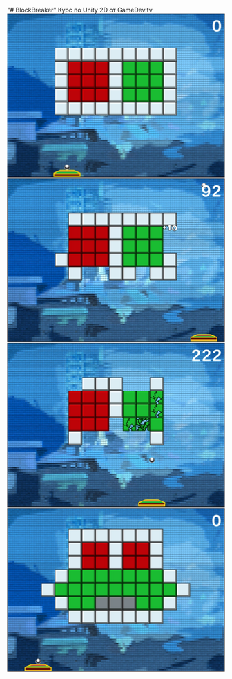 "# BlockBreaker"
Курс по Unity 2D от GameDev.tv
![Alt text](/Screenshots/0.jpg?raw=true "Optional Title")
![Alt text](/Screenshots/1.jpg?raw=true "Optional Title")
![Alt text](/Screenshots/2.jpg?raw=true "Optional Title")
![Alt text](/Screenshots/3.jpg?raw=true "Optional Title")
